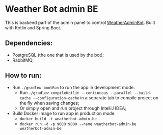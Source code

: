 # Weather Bot admin BE

This is backend part of the admin panel to control [WeatherAdminBot](https://github.com/dmbaranov/CoopWeatherBot). Built with Kotlin and Spring Boot.


## Dependencies:
- PostgreSQL (the one that is used by the bot); 
- RabbitMQ;


## How to run:
- Run `./gradlew bootRun` to run the app in development mode.
  - Run `./gradlew compileKotlin --continuous --parallel --build-cache --configuration-cache` in a separate tab to compile project on the fly when saving changes;
  - Or simply open and run project through IntelliJ IDEA;
- Build Docker image to run app in production mode
  - `docker build -t weatherbot-admin-be .`
  - `docker run -d -p 9000:9000 --name weatherbot-admin-be weatherbot-admin-be`
